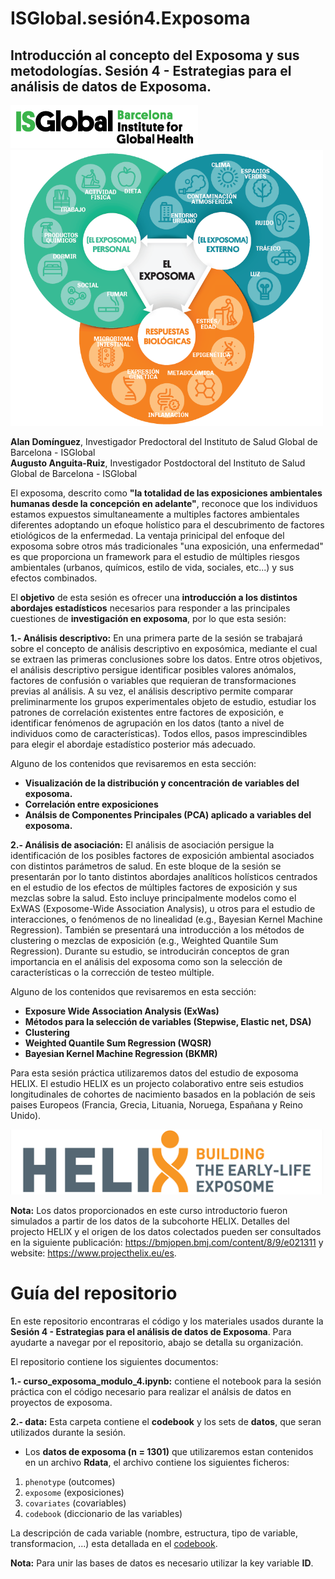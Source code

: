 # ISGlobal.sesión4.Exposoma
## **Introducción al concepto del Exposoma y sus metodologías. Sesión 4 - Estrategias para el análisis de datos de Exposoma.**
<img src="figures/isglobal.png" alt="ISGlobal logo" width="300"/>  
<img src="figures/exposoma.png" alt="ISGlobal logo" width="500"/>

**Alan Domínguez**, Investigador Predoctoral del Instituto de Salud Global de Barcelona - ISGlobal  
**Augusto Anguita-Ruiz**, Investigador Postdoctoral del Instituto de Salud Global de Barcelona - ISGlobal

El exposoma, descrito como **"la totalidad de las exposiciones ambientales humanas  desde la concepción en adelante"**, reconoce que los individuos estamos expuestos simultaneamente a multiples factores ambientales diferentes adoptando un efoque holístico para el descubrimento de factores etiológicos de la enfermedad. La ventaja prinicipal del enfoque del exposoma sobre otros más tradicionales "una exposición, una enfermedad" es que proporciona un framework para el estudio de múltiples riesgos ambientales (urbanos, químicos, estilo de vida, sociales, etc...) y sus efectos combinados. 

El **objetivo** de esta sesión es ofrecer una **introducción a los distintos abordajes estadísticos** necesarios para responder a las principales cuestiones de **investigación en exposoma**, por lo que esta sesión:

**1.- Análisis descriptivo:**  En una primera parte de la sesión se trabajará sobre el concepto de análisis descriptivo en exposómica, mediante el cual se extraen las primeras conclusiones sobre los datos. Entre otros objetivos, el análisis descriptivo persigue identificar posibles valores anómalos, factores de confusión o variables que requieran de transformaciones previas al análisis. A su vez, el análisis descriptivo permite comparar preliminarmente los grupos experimentales objeto de estudio, estudiar los patrones de correlación existentes entre factores de exposición, e identificar fenómenos de agrupación en los datos (tanto a nivel de individuos como de características). Todos ellos, pasos imprescindibles para elegir el abordaje estadístico posterior más adecuado.

Alguno de los contenidos que revisaremos en esta sección:
* **Visualización de la distribución y concentración de variables del exposoma.**
* **Correlación entre exposiciones**
* **Análsis de Componentes Principales (PCA) aplicado a variables del exposoma.**

**2.- Análisis de asociación:** El análisis de asociación persigue la identificación de los posibles factores de exposición ambiental asociados con distintos parámetros de salud. En este bloque de la sesión se presentarán por lo tanto distintos abordajes analíticos holísticos centrados en el estudio de los efectos de múltiples factores de exposición y sus mezclas sobre la salud. Esto incluye principalmente modelos como el ExWAS (Exposome-Wide Association Analysis), u otros para el estudio de interacciones, o fenómenos de no linealidad (e.g., Bayesian Kernel Machine Regression). También se presentará una introducción a los métodos de clustering o mezclas de exposición (e.g., Weighted Quantile Sum Regression). Durante su estudio, se introducirán conceptos de gran importancia en el análisis del exposoma como son la selección de características o la corrección de testeo múltiple.

Alguno de los contenidos que revisaremos en esta sección:
* **Exposure Wide Association Analysis (ExWas)**
* **Métodos para la selección de variables (Stepwise, Elastic net, DSA)**
* **Clustering**
* **Weighted Quantile Sum Regression (WQSR)**
* **Bayesian Kernel Machine Regression (BKMR)**

Para esta sesión práctica utilizaremos datos del estudio de exposoma HELIX. El estudio HELIX es un projecto colaborativo entre seis estudios longitudinales de cohortes de nacimiento basados en la población de seis paises Europeos (Francia, Grecia, Lituania, Noruega, Españana y Reino Unido).

<img src="figures/HELIX.png" alt="HELIX logo" width="500"/> 

**Nota:** Los datos proporcionados en este curso introductorio fueron simulados a partir de los datos de la subcohorte HELIX. Detalles del projecto HELIX y el origen de los datos colectados pueden ser consultados en la siguiente publicación: https://bmjopen.bmj.com/content/8/9/e021311 y website: https://www.projecthelix.eu/es.  

# Guía del repositorio
En este repositorio encontraras el código y los materiales usados durante la **Sesión 4 - Estrategias para el análisis de datos de Exposoma**. Para ayudarte a navegar por el repositorio, abajo se detalla su organización.

El repositorio contiene los siguientes documentos:

**1.- curso_exposoma_modulo_4.ipynb:** contiene el notebook para la sesión práctica con el código necesario para realizar el análsis de datos en proyectos de exposoma. 

**2.- data:** Esta carpeta contiene el **codebook** y los sets de **datos**, que seran utilizados durante la sesión.  

* Los **datos de exposoma (n = 1301)** que utilizaremos estan contenidos en un archivo **Rdata**, el archivo contiene los siguientes ficheros:

1. `phenotype` (outcomes)
2. `exposome` (exposiciones)
3. `covariates` (covariables)
4. `codebook` (diccionario de las variables)

La descripción de cada variable (nombre, estructura, tipo de variable, transformacion, ...) esta detallada en el [codebook](https://github.com/alldominguez/ISGlobal.sesion4.Exposoma/blob/main/data/codebook.csv). 
   
**Nota:** Para unir las bases de datos es necesario utilizar la key variable **ID**. 

 




